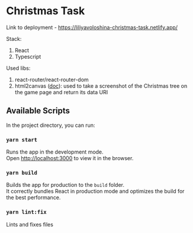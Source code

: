 # Christmas Task

Link to deployment - https://liliyavoloshina-christmas-task.netlify.app/

Stack:
1. React
2. Typescript

Used libs:
1. react-router/react-router-dom
2. html2canvas ([doc](https://html2canvas.hertzen.com/)): used to take a screenshot of the Christmas tree on the game page and return its data URI

## Available Scripts

In the project directory, you can run:

### `yarn start`

Runs the app in the development mode.\
Open [http://localhost:3000](http://localhost:3000) to view it in the browser.

### `yarn build`

Builds the app for production to the `build` folder.\
It correctly bundles React in production mode and optimizes the build for the best performance.

### `yarn lint:fix`

Lints and fixes files
